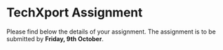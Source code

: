 # TechXport Assignment

Please find below the details of your assignment. The assignment is to be submitted by **Friday, 9th October**.

